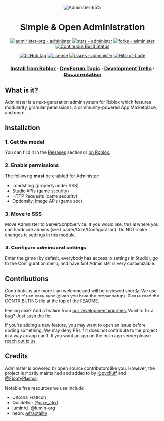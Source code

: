 <div align="center">
 
![Administer|65%](/.readme/Administer-Text.png)

# Simple & Open Administration

[![administer-org - administer](https://img.shields.io/static/v1?label=administer-org&message=administer&color=blue&logo=github)](https://github.com/administer-org/administer "Go to GitHub repo") [![stars - administer](https://img.shields.io/github/stars/administer-org/administer?style=social)](https://github.com/administer-org/administer) [![forks - administer](https://img.shields.io/github/forks/administer-org/administer?style=social)](https://github.com/administer-org/administer) [![Continuous Build Status](https://github.com/administer-org/administer/actions/workflows/continuous_build.yml/badge.svg)](https://github.com/administer-org/administer/releases/tag/CB)

[![GitHub tag](https://img.shields.io/github/tag/administer-org/administer?include_prereleases=&sort=semver&color=blue)](https://github.com/administer-org/administer/releases/) [![License](https://img.shields.io/badge/License-AGPL--3.0-blue)](#license) [![issues - administer](https://img.shields.io/github/issues/administer-org/administer)](https://github.com/administer-org/administer/issues) [![Hits-of-Code](https://hitsofcode.com/github/administer-org/administer?branch=main)](https://hitsofcode.com/github/administer-org/administer/view?branch=main)


### [Install from Roblox](https://create.roblox.com/store/asset/127698208806211/Administer) · [DevForum Topic](https://devforum.roblox.com/t/administer-modern-modular-free-admin-system-12/3179989) · [Development Trello](https://trello.com/b/GA5Kc0vB/administer) · [Documentation](https://docs.administer.notpyx.me)

</div>

## What is it?

Administer is a next-generation admin system for Roblox which features modularity, granular permissions, a community-powered App Marketplace, and more.


## Installation

### 1. Get the model
You can find it in the [Releases](https://github.com/administer-org/administer/releases/) section or [on Roblox.](https://create.roblox.com/store/asset/127698208806211/Administer)

### 2. Enable permissions
The following **must** be enabled for Administer:
- Loadstring (property under SSS)
- Studio APIs (game security)
- HTTP Requests (game security)
- Optionally, Image APIs (game sec)

### 3. Move to SSS
Move Administer to ServerScriptService. If you would like, this is where you can hardcode admins (see Loader/Core/Configuration). Do NOT make changes to settings in this module.

### 4. Configure admins and settings
Enter the game (by default, everybody has access to settings in Studio), go to the Configuration menu, and have fun! Administer is very customizable.



## Contributions

Contributions are more than welcome and will be reviewed shortly. We use Rojo so it's an easy sync (given you have the proper setup). Please read the CONTRIBUTING file at the top of the README.

Feeling nice? Add a feature from [our development priorities.](https://trello.com/b/GA5Kc0vB/administer) Want to fix a bug? Just push the fix. 

If you're adding a new feature, you may want to open an issue before coding something. We may deny PRs if it does not contribute to the project in a way an app can't. If you want an app on the main app server please [reach out to us](https://administer.notpyx.me/to/discord).

## Credits

Administer is powered by open source contributors like you. However, the project is mostly maintained and added to by [@pyxfluff](https://notpyx.me/github) and [@FloofyPlasma](https://github.com/floofyplasma). 

Notable free resources we use include:
- UICons: FlatIcon
- QuickBlur: [@pixe_ated](https://devforum.roblox.com/u/pixe_ated)
- lumin/ui: [@lumin-org](https://github.com/lumin-org)
- neon: [@fractality](https://devforum.roblox.com/u/fractality)
